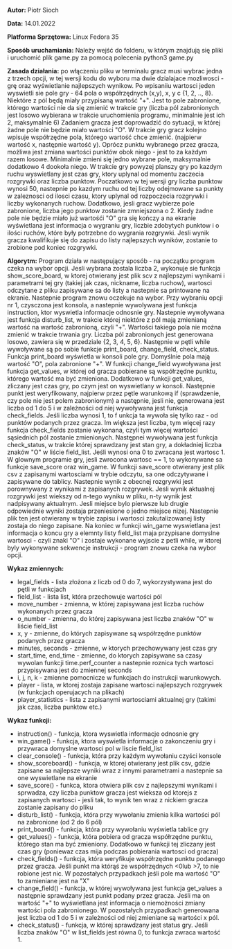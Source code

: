 **Autor:** Piotr Sioch

**Data:** 14.01.2022

**Platforma Sprzętowa:** Linux Fedora 35

**Sposób uruchamiania:** Należy wejść do folderu, w którym znajdują się pliki i uruchomić plik game.py za pomocą polecenia python3 game.py

**Zasada działania:** po włączeniu pliku w terminalu gracz musi wybrac jedna z trzech opcji, w tej wersji kodu do wyboru ma dwie dzialajace mozliwosci - grę oraz wyświetlanie najlepszych wynikow. Po wpisaniiu wartosci jeden wyswietli sie pole gry - 64 pola o współrzędnych (x,y), x, y c {1, 2, .., 8}. 
Niektóre z pól będą miały przypisaną wartość "+". Jest to pole zabronione, którego wartości nie da się zmienić w trakcie gry (liczba pól zabronionych jest 
losowo wybierana w trakcie uruchomienia programu, minimalnie jest ich 2, maksymalnie 6) Zadaniem gracza jest doprowadzić do sytuacji, w której żadne pole nie 
będzie miało wartości "O". W trakcie gry gracz kolejno wpisuje współrzędne pola, którego wartość chce zmienić. (najpierw wartość x, następnie wartość y). 
Oprócz punktu wybranego przez gracza, możliwa jest zmiana wartości punktów obok niego - jest to za każdym razem losowe. Minimalnie zmieni się jedno wybrane pole, 
maksymalnie dodatkowo 4 dookoła niego. W trakcie gry powyzej planszy gry po kazdym ruchu wyswietlany jest czas gry, ktory uplynal od momentu zaczecia rozgrywki oraz liczba punktow. Poczatkowo w tej wersji gry liczba punktow wynosi 50, nastepnie po kazdym ruchu od tej liczby odejmowane sa punkty w zaleznosci od ilosci czasu, ktory uplynal od rozpoczecia rozgrywki i liczby wykonanych ruchow. Dodatkowo, jesli gracz wybierze pole zabronione, liczba jego punktow zostanie zmniejszona o 2. Kiedy żadne pole nie będzie miało już wartośći "O" gra się kończy a na ekranie wyświetlana jest informacja o wygraniu gry, liczbie zdobytych punktow i 
o ilości ruchów, które były potrzebne do wygrania rozgrywki. Jesli wynik gracza kwalifikuje się do zapisu do listy najlepszych wyników, zostanie to zrobione pod koniec rozgrywki. 

**Algorytm:** 
Program działa w następujący sposób - na początku program czeka na wybor opcji. Jesli wybrana zostala liczba 2, wykonuje sie funkcja show_score_board, w ktorej otwierany jest plik scv z najlepszymi wynikami i parametrami tej gry (takiej jak czas, nickname, liczba ruchow), wartosci odczytane z pliku zapisywane sa do listy a nastepnie sa printowane na ekranie. Nastepnie program znowu oczekuje na wybor. Przy wybraniu opcji nr 1, czysczona jest konsola, a nastepnie wywolywana jest funkcja instruction, ktor wyswietla informacje odnosnie gry. Nastepnie wywoływana jest funkcja disturb_list, w trakcie której niektóre z pól mają zmienianą wartość na wartość zabronioną, czyli "+". Wartości takiego pola nie można zmienić w trakcie trwania gry. Liczba pól zabronionych jest generowana losowo, zawiera się w przedziale {2, 3, 4, 5, 6}. Następnie w pętli while wywoływane są po sobie funkcje print_board, change_field, check_status. Funkcja print_board wyświetla 
w konsoli pole gry. Domyślnie pola mają wartość "O", pola zabronione "+". W funkcji change_field wywoływana jest funkcja get_values, w której od gracza pobierane 
są współrzędne punktu, którego wartość ma być zmieniona. Dodatkowo w funkcji get_values, zliczany jest czas gry, po czym jest on wyswietlany w konsoli. Następnie punkt jest weryfikowany, najpierw przez pętle warunkową if (sprawdzenie, czy pole nie jest polem 
zabronionym) a następnie, jesli nie, generowana jest liczba od 1 do 5 i w zależności od niej wywoływana jest funkcja check_fields. Jeśli liczba wynosi 1, to f
unkcja ta wywoła się tylko raz - od punktów podanych przez gracza. Im większa jest liczba, tym więcej razy funkcja check_fields zostanie wykonana, czyli tym 
więcej wartości sąsiednich pól zostanie zmienionych. Następnei wywoływana jest funkcja check_status, w trakcie której sprawdzany jest stan gry, a dokładniej 
liczba znaków "O" w liście field_list. Jeśli wynosi ona 0 to zwracana jest wartosc 1. W glownym programie gry, jesli zwrocona wartosc == 1, to wykonywane sa funkcje save_score oraz win_game. W funkcji save_score otwierany jest plik csv z zapisanymi wartosciami w trybie odczytu, sa one odczytywane i zapisywane do tablicy. Nastepnie wynik z obecnej rozgrywki jest porownywany z wynikami z zapisanych rozgrywek. Jesli wynik aktualnej rozgrywki jest wiekszy od n-tego wyniku w pliku, n-ty wynik jest nadpisywany aktualnym. Jesli miejsce bylo pierwsze lub drugie odpowiednie wyniki zostaja przeniesione o jedno miejsce nizej. Nastepnie plik ten jest otwierany w trybie zapisu i wartosci zakutalizowanej listy zostaja do niego zapisane. Na koniec w funkcji win_game wyswietlana jest informacja o koncu gry a elemnty listy field_list maja przypisane domyslne wartosci - czyli znaki "O" i zostaje wykonane wyjscie z petli while, w ktorej byly wykonywane sekwencje instrukcji - program znowu czeka na wybor opcji.


**Wykaz zmiennych:**
- legal_fields - lista złożona z liczb od 0 do 7, wykorzystywana jest do pętli w funkcjach
- field_list - lista list, która przechowuje wartości pól
- move_number - zmienna, w której zapisywana jest liczba ruchów wykonanych przez gracza
- o_number - zmienna, do której zapisywana jest liczba znaków "O" w liście field_list
- x, y - zmienne, do których zapisywane są współrzędne punktów podanych przez gracza
- minutes, seconds - zmienne, w ktorych przechowywany jest czas gry
- start_time, end_time - zmienne, do ktorych zapisywane sa czasy wywolan funkcji time.perf_counter a nastepnie roznica tych wartosci przypisywana jest do zmiennej seconds
- i, j, n, k - zmienne pomocnicze w funkcjach do instrukcji warunkowych.
- player - lista, w ktorej zostaja zapisane wartosci najlepszych rozgrywek (w funkcjach operujacych na plikach)
- player_statistics - lista z zapisanymi wartosciami aktualnej gry (takimi jak czas, liczba punktow etc.)



**Wykaz funkcji:**
- instruction() - funkcja, ktora wyswietla informacje odnosnie gry
- win_game() - funkcja, ktora wyswietla informacje o zakonczeniu gry i przywraca domyslne wartosci pol w liscie field_list
- clear_console() - funkcja, która przy każdym wywołaniu czyści konsole
- show_scoreboard() - funkcja, w ktorej otwierany jest plik csv, gdzie zapisane sa najlepsze wyniki wraz z innymi parametrami a nastepnie sa one wyswietlane na ekranie
- save_score() - funkca, ktora otwiera plik csv z najlepszymi wynikami i sprwadza, czy liczba punktow gracza jest wieksza od ktorejs z zapisanych wartosci - jesli tak, to wynik ten wraz z nickiem gracza zostanie zapisany do pliku
- disturb_list() - funkcja, która przy wywołaniu zmienia kilka wartości pól na zabronione (od 2 do 6 pól)
- print_board() - funkcja, która przy wywołaniu wyświetla tablice gry
- get_values() - funkcja, która pobiera od gracza współrzędne punktu, którego stan ma być zmieniony. Dodatkowo w funkcji tej zliczany jest czas gry (poniewaz czas mija podczas pobierania wartosci od gracza)
- check_fields() - funkcja, która weryfikuje współrzędne punktu podanego przez gracza. Jeśli punkt ma którąś ze współrzędnych <0lub >7, to nie robione jest nic. 
W pozostałych przypadkach jeśli pole ma wartość "O" to zamieniane jest na "X"
- change_field() - funkcja, w której wywoływana jest funkcja get_values a następnie sprawdzany jest punkt podany przez gracza. Jeśli ma on wartość "+" to 
wyświetlana jest informacja o niemożności zmiany wartości pola zabronionego. W pozostałych przypadkach generowana jest liczba od 1 do 5 i w zależności od niej 
zmieniane są wartości x pól.
- check_status() - funkcja, w której sprawdzany jest status gry. Jeśli liczba znaków "O" w list_fields jest równa 0, to funkcja zwraca wartość 1. 
